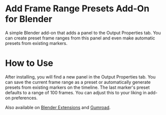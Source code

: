 # Add Frame Range Presets Add-On for Blender
A simple Blender add-on that adds a panel to the Output Properties tab. You can create preset frame ranges from this panel and even make automatic presets from existing markers.

# How to Use
After installing, you will find a new panel in the Output Properties tab. You can save the current frame range as a preset or automatically generate presets from existing markers on the timeline. The last marker's preset defaults to a range of 100 frames. You can adjust this to your liking in add-on preferences.

Also available on [Blender Extensions](https://extensions.blender.org/add-ons/add-frame-range-presets/) and [Gumroad](http://stoatsnhoney.gumroad.com).
